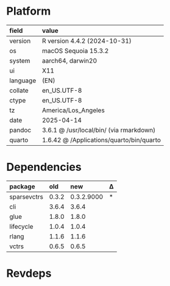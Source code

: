 # Platform

|field    |value                                    |
|:--------|:----------------------------------------|
|version  |R version 4.4.2 (2024-10-31)             |
|os       |macOS Sequoia 15.3.2                     |
|system   |aarch64, darwin20                        |
|ui       |X11                                      |
|language |(EN)                                     |
|collate  |en_US.UTF-8                              |
|ctype    |en_US.UTF-8                              |
|tz       |America/Los_Angeles                      |
|date     |2025-04-14                               |
|pandoc   |3.6.1 @ /usr/local/bin/ (via rmarkdown)  |
|quarto   |1.6.42 @ /Applications/quarto/bin/quarto |

# Dependencies

|package     |old   |new        |Δ  |
|:-----------|:-----|:----------|:--|
|sparsevctrs |0.3.2 |0.3.2.9000 |*  |
|cli         |3.6.4 |3.6.4      |   |
|glue        |1.8.0 |1.8.0      |   |
|lifecycle   |1.0.4 |1.0.4      |   |
|rlang       |1.1.6 |1.1.6      |   |
|vctrs       |0.6.5 |0.6.5      |   |

# Revdeps

